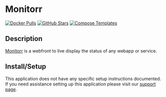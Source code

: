 # Monitorr

[![Docker Pulls](https://img.shields.io/docker/pulls/monitorr/monitorr?style=flat-square&color=607D8B&label=docker%20pulls&logo=docker)](https://hub.docker.com/r/monitorr/monitorr)
[![GitHub Stars](https://img.shields.io/github/stars/monitorr/monitorr?style=flat-square&color=607D8B&label=github%20stars&logo=github)](https://github.com/monitorr/monitorr)
[![Compose Templates](https://img.shields.io/static/v1?style=flat-square&color=607D8B&label=compose&message=templates)](https://github.com/GhostWriters/DockSTARTer/tree/main/compose/.apps/monitorr)

## Description

[Monitorr](https://github.com/monitorr/monitorr) is a webfront to live display
the status of any webapp or service.

## Install/Setup

This application does not have any specific setup instructions documented. If
you need assistance setting up this application please visit our
[support page](https://dockstarter.com/basics/support/).
